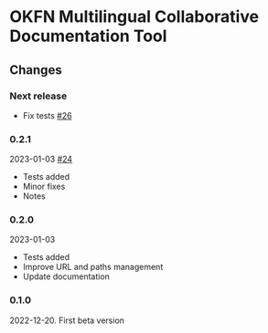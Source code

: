 # OKFN Multilingual Collaborative Documentation Tool

## Changes

### Next release
 - Fix tests [#26](https://github.com/okfn/okfn-collaborative-docs/pull/26)

### 0.2.1
2023-01-03 [#24](https://github.com/okfn/okfn-collaborative-docs/pull/24)
 - Tests added
 - Minor fixes
 - Notes

### 0.2.0
2023-01-03
 - Tests added
 - Improve URL and paths management
 - Update documentation

### 0.1.0
2022-12-20. First beta version
